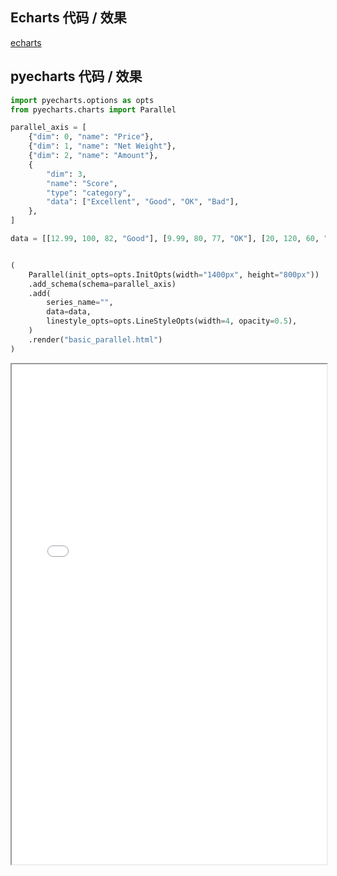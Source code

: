 ## Echarts 代码 / 效果

[echarts](https://echarts.baidu.com/examples/editor.html?c=parallel-simple ':include :type=iframe width=100% height=800px')

## pyecharts 代码 / 效果

```python
import pyecharts.options as opts
from pyecharts.charts import Parallel

parallel_axis = [
    {"dim": 0, "name": "Price"},
    {"dim": 1, "name": "Net Weight"},
    {"dim": 2, "name": "Amount"},
    {
        "dim": 3,
        "name": "Score",
        "type": "category",
        "data": ["Excellent", "Good", "OK", "Bad"],
    },
]

data = [[12.99, 100, 82, "Good"], [9.99, 80, 77, "OK"], [20, 120, 60, "Excellent"]]


(
    Parallel(init_opts=opts.InitOpts(width="1400px", height="800px"))
    .add_schema(schema=parallel_axis)
    .add(
        series_name="",
        data=data,
        linestyle_opts=opts.LineStyleOpts(width=4, opacity=0.5),
    )
    .render("basic_parallel.html")
)
```

<iframe width="100%" height="800px" src="Parallel/basic_parallel.html"></iframe>